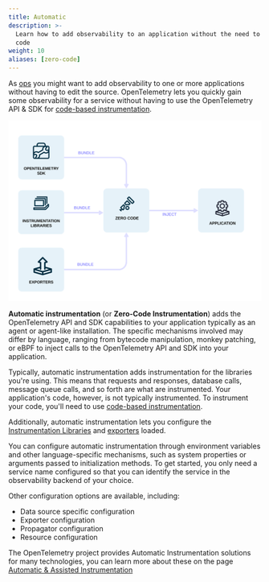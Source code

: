 ```yaml
---
title: Automatic
description: >-
  Learn how to add observability to an application without the need to write
  code
weight: 10
aliases: [zero-code]
---
```


As [ops](/docs/getting-started/ops/) you might want to add observability to one
or more applications without having to edit the source. OpenTelemetry lets you
quickly gain some observability for a service without having to use the
OpenTelemetry API & SDK for
[code-based instrumentation](/docs/concepts/instrumentation/code-based).

![Automatic Solutions bundle SDK, Instrumentation Libraries and Exporters for you and inject them into the application](./automatic.svg)

**Automatic instrumentation** (or **Zero-Code Instrumentation**) adds the
OpenTelemetry API and SDK capabilities to your application typically as an agent
or agent-like installation. The specific mechanisms involved may differ by
language, ranging from bytecode manipulation, monkey patching, or eBPF to inject
calls to the OpenTelemetry API and SDK into your application.

Typically, automatic instrumentation adds instrumentation for the libraries
you're using. This means that requests and responses, database calls, message
queue calls, and so forth are what are instrumented. Your application's code,
however, is not typically instrumented. To instrument your code, you'll need to
use [code-based instrumentation](/docs/concepts/instrumentation/code-based).

Additionally, automatic instrumentation lets you configure the
[Instrumentation Libraries](/docs/concepts/instrumentation/libraries) and
[exporters](/docs/concepts/components/#exporters) loaded.

You can configure automatic instrumentation through environment variables and
other language-specific mechanisms, such as system properties or arguments
passed to initialization methods. To get started, you only need a service name
configured so that you can identify the service in the observability backend of
your choice.

Other configuration options are available, including:

- Data source specific configuration
- Exporter configuration
- Propagator configuration
- Resource configuration

The OpenTelemetry project provides Automatic Instrumentation solutions for many
technologies, you can learn more about these on the page
[Automatic & Assisted Instrumentation](/automatic)

